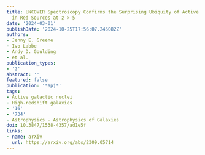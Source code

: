 ```yaml
---
title: UNCOVER Spectroscopy Confirms the Surprising Ubiquity of Active Galactic Nuclei
  in Red Sources at z > 5
date: '2024-03-01'
publishDate: '2024-10-25T17:56:07.245082Z'
authors:
- Jenny E. Greene
- Ivo Labbe
- Andy D. Goulding
- et al.
publication_types:
- '2'
abstract: ''
featured: false
publication: '*apj*'
tags:
- Active galactic nuclei
- High-redshift galaxies
- '16'
- '734'
- Astrophysics - Astrophysics of Galaxies
doi: 10.3847/1538-4357/ad1e5f
links:
- name: arXiv
  url: https://arxiv.org/abs/2309.05714
---
```

